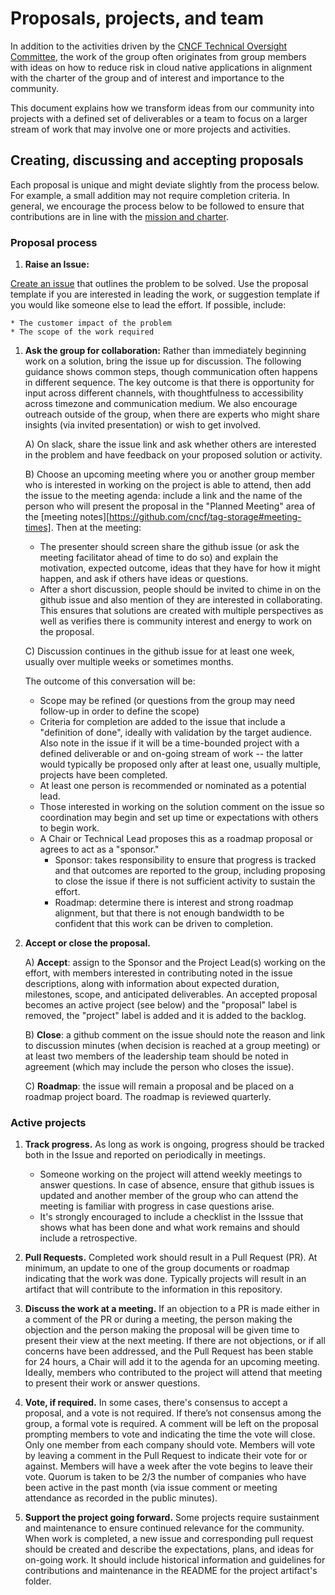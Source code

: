 # Proposals, projects, and team

In addition to the activities driven by the
[CNCF Technical Oversight Committee][TOC], the work of the group often
originates from group members with ideas on how to reduce risk in cloud native
applications in alignment with the charter of the group and of interest and
importance to the community.

This document explains how we transform ideas from our community into
projects with a defined set of deliverables
or a team to focus on a larger stream of work that may involve one or more
projects and activities.

## Creating, discussing and accepting proposals

Each proposal is unique and might deviate slightly from the process below. For
example, a small addition may not require completion criteria. In general, we
encourage the process below to be followed to ensure that contributions are in
line with the [mission and charter](charter.md).

### Proposal process

1. **Raise an Issue:**

[Create an issue](https://github.com/cncf/tag-storage/issues/new)
that outlines the problem to be solved. Use the proposal template if you
are interested in leading the work, or suggestion template if you would like
someone else to lead the effort. If possible, include:

    * The customer impact of the problem
    * The scope of the work required

1. **Ask the group for collaboration:** Rather than immediately beginning work
on a solution, bring the issue up for discussion. The following guidance shows
common steps, though communication often happens in different sequence. The
key outcome is that there is opportunity for input across different channels,
with thoughtfulness to accessibility across timezone and communication medium.
We also encourage outreach outside of the group, when there are experts who
might share insights (via invited presentation) or wish to get involved.

   A) On slack, share the issue link and ask whether others are interested in
   the problem and have feedback on your proposed solution or activity.

   B) Choose an upcoming meeting where you or another group member who is
   interested in working on the project is able to attend, then add the issue
   to the meeting agenda: include a link and the name of the person who will
   present the proposal in the "Planned Meeting" area of the
   [meeting notes][https://github.com/cncf/tag-storage#meeting-times].
   Then at the meeting:
   * The presenter should screen share the github issue (or ask the meeting
   facilitator ahead of time to do so) and explain the motivation, expected
   outcome, ideas that they have for how it might happen,
   and ask if others have ideas or questions.
   * After a short discussion, people should be invited to chime in on the
   github issue and also mention of they
   are interested in collaborating. This ensures that solutions are created
   with multiple perspectives as well as verifies there is community interest
   and energy to work on the proposal.

   C) Discussion continues in the github issue for at least one week, usually
   over multiple weeks or sometimes months.

   The outcome of this conversation will be:
    * Scope may be refined (or questions from the group may need follow-up
    in order to define the scope)
    * Criteria for completion are added to the issue that include a "definition
    of done", ideally with validation by the target audience. Also note in the
    issue if it will be a time-bounded project with a defined deliverable or
    and on-going stream of work -- the latter would typically be proposed only
    after at least one, usually multiple, projects have been completed.
    * At least one person is recommended or nominated as a potential lead.
    * Those interested in working on the solution comment on the issue so
    coordination may begin and set up time or expectations with others to
    begin work.
    * A Chair or Technical Lead proposes this as a roadmap proposal or
    agrees to act as a "sponsor."
      * Sponsor: takes responsibility to ensure that progress
      is tracked and that outcomes are reported to the group, including
      proposing to close the issue if there is not sufficient activity to
      sustain the effort.
      * Roadmap: determine there is interest and strong roadmap alignment,
      but that there is not enough bandwidth to be confident that this work
      can be driven to completion.

1. **Accept or close the proposal.**

   A) **Accept**: assign to the Sponsor and the Project Lead(s) working on the
   effort, with members interested in contributing noted in the issue
   descriptions, along with information about expected duration, milestones,
   scope, and anticipated deliverables. An accepted
   proposal becomes an active project (see below) and the "proposal" label
   is removed, the "project" label is added and it is added to the backlog.

   B) **Close**: a github comment on the issue should note the reason and
    link to discussion minutes (when decision is reached at a group meeting)
    or at least two members of the leadership team should be noted
    in agreement (which may include the person who closes the issue).

   C) **Roadmap**: the issue will remain a proposal and be placed on a
   roadmap project board. The roadmap is reviewed quarterly.

### Active projects

1. **Track progress.** As long as work is ongoing, progress should be tracked
both in the Issue and reported on periodically in meetings.
    * Someone working on the project will attend weekly meetings to answer
  questions. In case of absence, ensure that github issues is updated and
  another member of the group who can attend the meeting is familiar with
  progress in case questions arise.
    * It's strongly encouraged to include a checklist in the Isssue
  that shows what has been done and what work remains and should include a
retrospective.

1. **Pull Requests.** Completed work should result in a Pull Request (PR).
At minimum, an update to one of the group documents or roadmap indicating that
the work was done. Typically projects will result in an artifact that will
contribute to the information in this repository.

1. **Discuss the work at a meeting.** If an objection to a PR is made either in
a comment of the PR or during a meeting, the person making the objection and
the person making the proposal will be given time to present their view at the
next meeting. If there are not objections, or if all concerns have been
addressed, and the Pull Request has been stable for 24 hours, a Chair will add
it to the agenda for an upcoming meeting. Ideally, members who contributed to
the project will attend that meeting to present their work or answer questions.

1. **Vote, if required.** In some cases, there's consensus to accept a
proposal, and a vote is not required. If there’s not consensus among the group,
a formal vote is required. A comment will be left on the proposal prompting
members to vote and indicating the time the vote will close. Only one member
from each company should vote. Members will vote by leaving a comment in the
Pull Request to indicate their vote for or against. Members will have a week
after the vote begins to leave their vote. Quorum is taken to be 2/3 the number
of companies who have been active in the past month (via issue comment or
meeting attendance as recorded in the public minutes).

1. **Support the project going forward.** Some projects require sustainment and
   maintenance to ensure continued relevance for the community.  When work is
completed, a new issue and corresponding pull request should be created and
describe the expectations, plans, and ideas for on-going work.  It should
include historical information and guidelines for contributions and maintenance
 in the README for the project artifact's folder.  

[TOC]: https://www.cncf.io/people/technical-oversight-committee/
